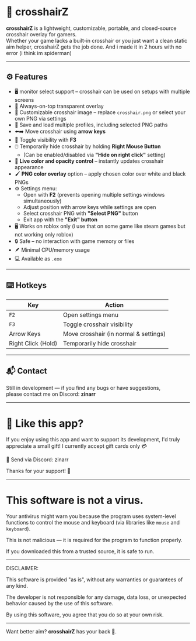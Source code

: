 # 🎯 crosshairZ

**crosshairZ** is a lightweight, customizable, portable, and closed-source crosshair overlay for gamers.  
Whether your game lacks a built-in crosshair or you just want a clean static aim helper, crosshairZ gets the job done.
And i made it in 2 hours with no error (i think im spiderman)

---

## ⚙️ Features

- 🖥️ monitor select support – crosshair can be used on setups with multiple screens
- 🔲 Always-on-top transparent overlay
- 🎨 Customizable crosshair image – replace `crosshair.png` or select your own PNG via settings
- 💾 Save and load multiple profiles, including selected PNG paths
- ⬅️➡️ Move crosshair using **arrow keys**
- 🎯 Toggle visibility with **F3**
- 🖱️ Temporarily hide crosshair by holding **Right Mouse Button**
  - (Can be enabled/disabled via **"Hide on right click"** setting)
- 🌈 **Live color and opacity control** – instantly updates crosshair appearance
- 🖌️ **PNG color overlay** option – apply chosen color over white and black PNGs
- ⚙️ Settings menu:
  - Open with **F2** (prevents opening multiple settings windows simultaneously)
  - Adjust position with arrow keys while settings are open
  - Select crosshair PNG with **"Select PNG"** button
  - Exit app with the **"Exit" button**
- 🖥️ Works on roblox only (i use that on some game like steam games but not working only roblox)
- 🔒 Safe – no interaction with game memory or files
- 🪶 Minimal CPU/memory usage
- 💻 Available as `.exe`

---

## ⌨️ Hotkeys

| Key       | Action                                 |
|-----------|----------------------------------------|
| `F2`      | Open settings menu                     |
| `F3`      | Toggle crosshair visibility            |
| Arrow Keys | Move crosshair (in normal & settings) |
| Right Click (Hold) | Temporarily hide crosshair    |

---

## 📬 Contact

Still in development — if you find any bugs or have suggestions,  
please contact me on Discord: **zinarr**

---

# 🎯 Like this app?
If you enjoy using this app and want to support its development, I'd truly appreciate a small gift!
I currently accept gift cards only 💳

🎁 Send via Discord: zinarr

Thanks for your support! 🙏

---

# This software is not a virus.

Your antivirus might warn you because the program uses system-level functions to control the mouse and keyboard (via libraries like `mouse` and `keyboard`).

This is not malicious — it is required for the program to function properly.

If you downloaded this from a trusted source, it is safe to run.

---

DISCLAIMER:

This software is provided "as is", without any warranties or guarantees of any kind.

The developer is not responsible for any damage, data loss, or unexpected behavior caused by the use of this software.

By using this software, you agree that you do so at your own risk.

---

Want better aim? **crosshairZ** has your back 🎯.
